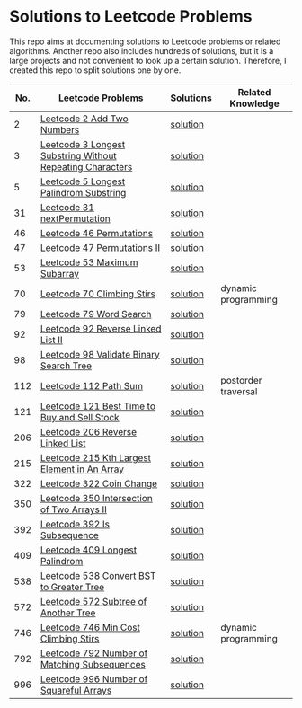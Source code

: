 # Solutions to Leetcode Problems
This repo aims at documenting solutions to Leetcode problems or related algorithms.
Another repo also includes hundreds of solutions, but it is a large projects and not
convenient to look up a certain solution. Therefore, I created this repo to split solutions 
one by one.

|No.|Leetcode Problems|Solutions|Related Knowledge|
|-|-|-|-|
|2|[Leetcode 2 Add Two Numbers](https://leetcode-cn.com/problems/add-two-numbers/)|[solution](./linkedlist/leetcode2.cpp)||
|3|[Leetcode 3 Longest Substring Without Repeating Characters](https://leetcode-cn.com/problems/longest-substring-without-repeating-characters/)|[solution](./string/leetcode3.cpp)||
|5|[Leetcode 5 Longest Palindrom Substring](https://leetcode-cn.com/problems/longest-palindromic-substring/)|[solution](./string/leetcode5.cpp)||
|31|[Leetcode 31 nextPermutation](https://leetcode.com/problems/next-permutation/)|[solution](./array/permutation/leetcode31.cpp)||
|46|[Leetcode 46 Permutations](https://leetcode.com/problems/permutations/)|[solution](./array/permutation/leetcode46.cpp)||
|47|[Leetcode 47 Permutations II](https://leetcode.com/problems/permutations-ii/)|[solution](./array/permutation/leetcode47.cpp)||
|53|[Leetcode 53 Maximum Subarray](https://leetcode-cn.com/problems/maximum-subarray/)|[solution](./array/leetcode53.cpp)||
|70|[Leetcode 70 Climbing Stirs](https://leetcode.com/problems/climbing-stairs/)|[solution](./dp/leetcode70.cpp)|dynamic programming|
|79|[Leetcode 79 Word Search](https://leetcode-cn.com/problems/word-search/)|[solution](./array/leetcode79.cpp)||
|92|[Leetcode 92 Reverse Linked List II](https://leetcode.com/problems/reverse-linked-list-ii/)|[solution](./linkedlist/leetcode92.cpp)||
|98|[Leetcode 98 Validate Binary Search Tree](https://leetcode-cn.com/problems/validate-binary-search-tree/)|[solution](./tree/leetcode98.cpp)||
|112|[Leetcode 112 Path Sum](https://leetcode-cn.com/problems/path-sum/)|[solution](./tree/leetcode112.cpp)|postorder traversal|
|121|[Leetcode 121 Best Time to Buy and Sell Stock](https://leetcode-cn.com/problems/best-time-to-buy-and-sell-stock/)|[solution](./array/leetcode121.cpp)||
|206|[Leetcode 206 Reverse Linked List](https://leetcode.com/problems/reverse-linked-list/)|[solution](./linkedlist/leetcode206.cpp)||
|215|[Leetcode 215 Kth Largest Element in An Array](https://leetcode-cn.com/problems/kth-largest-element-in-an-array/)|[solution](./array/sort/leetcode215.cpp)||
|322|[Leetcode 322 Coin Change](https://leetcode-cn.com/problems/coin-change/)|[solution](./dp/leetcode322.cpp)||
|350|[Leetcode 350 Intersection of Two Arrays II](https://leetcode-cn.com/problems/intersection-of-two-arrays-ii/)|[solution](./array/leetcode350.cpp)||
|392|[Leetcode 392 Is Subsequence](https://leetcode.com/problems/is-subsequence/)|[solution](./dp/leetcode392.cpp)||
|409|[Leetcode 409 Longest Palindrom](https://leetcode-cn.com/problems/longest-palindrome/)|[solution](./string/leetcode409.cpp)||
|538|[Leetcode 538 Convert BST to Greater Tree](https://leetcode-cn.com/problems/convert-bst-to-greater-tree/)|[solution](./tree/leetcode538.cpp)||
|572|[Leetcode 572 Subtree of Another Tree](https://leetcode-cn.com/problems/subtree-of-another-tree/)|[solution](./tree/leetcode572.cpp)||
|746|[Leetcode 746 Min Cost Climbing Stirs](https://leetcode.com/problems/min-cost-climbing-stairs/)|[solution](./dp/leetcode746.cpp)|dynamic programming|
|792|[Leetcode 792 Number of Matching Subsequences](https://leetcode.com/problems/number-of-matching-subsequences/)|[solution](./dp/leetcode792.cpp)||
|996|[Leetcode 996 Number of Squareful Arrays](https://leetcode.com/problems/number-of-squareful-arrays/)|[solution](./array/permutation/leetcode996.cpp)||
